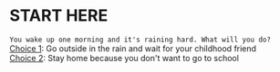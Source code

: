 # START HERE
```You wake up one morning and it's raining hard. What will you do?```  
[Choice 1](choices/friend.md): Go outside in the rain and wait for your childhood friend   
[Choice 2](choices/noschool.md): Stay home because you don't want to go to school  
